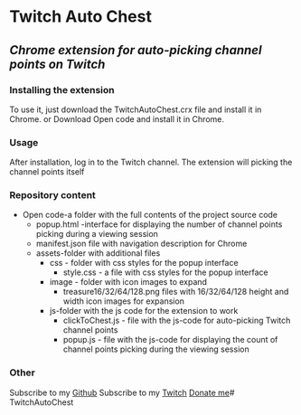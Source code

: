 # Twitch Auto Chest ![]()
## _Chrome extension for auto-picking channel points on Twitch_
### Installing the extension
To use it, just download the TwitchAutoChest.crx file and install it in Chrome.
or
Download Open code and install it in Chrome.

### Usage
After installation, log in to the Twitch channel. The extension will picking the channel points itself

### Repository content
- Open code-a folder with the full contents of the project source code
    - popup.html -interface for displaying the number of channel points picking during a viewing session
    - manifest.json file with navigation description for Chrome
    - assets-folder with additional files
        - css - folder with css styles for the popup interface
            - style.css - a file with css styles for the popup interface
        - image - folder with icon images to expand
            - treasure16/32/64/128.png files with 16/32/64/128 height and width icon images for expansion
        - js-folder with the js code for the extension to work
            - clickToChest.js - file with the js-code for auto-picking Twitch channel points
            - popup.js - file with the js-code for displaying the count of channel points picking during the viewing session

### Other
Subscribe to my [Github](https://github.com/SailorStat)
Subscribe to my [Twitch](https://www.twitch.tv/bootcamp_ru)
[Donate me](https://donatepay.ru/don/BootCamp_RU)#   T w i t c h A u t o C h e s t  
 